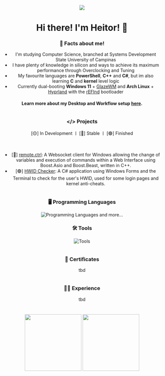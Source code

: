 ![](https://komarev.com/ghpvc/?username=heitorrosa&style=flat&color=grey)

# Hi there! I'm Heitor! 👋

### 🤔 Facts about me!

- I'm studying Computer Science, branched at Systems Development State University of Campinas
- I have plenty of knowledge in silicon and ways to achieve its maximum performance through Overclocking and Tuning
- My favourite languages are **PowerShell**, **C++** and **C#**, but im also learning **C** and **kernel** level logic
- Currently dual-booting **Windows 11** + [GlazeWM](https://github.com/glzr-io/glazewm) and **Arch Linux** + [Hyprland](https://github.com/hyprwm) with the [rEFInd](https://github.com/2KAbhishek/refind2k) bootloader

#### Learn more about my Desktop and Workflow setup [here](https://github.com/heitorrosa/.files).

#

### </> Projects
[🟡] In Development 〡 [🔵] Stable 〡 [🟢] Finished

<br>

- [🔵] [remote.ctrl](https://github.com/heitorrosa/remote.ctrl): A Websocket client for Windows allowing the change of variables and execution of commands within a Web Interface using Boost.Asio and Boost.Beast, written in C++.
- [🟢] [HWID Checker](https://github.com/heitorrosa/hwid-checker): A C# application using Windows Forms and the Terminal to check for the user's HWID, used for some login pages and kernel anti-cheats.

#

### 🖥️ Programming Languages
![Programming Languages](https://go-skill-icons.vercel.app/api/icons?i=bash,powershell,cs,cpp,py,lua,nodejs,html,css,js,jquery,bootstrap,php&perline=13)
 and more...

### 🛠️ Tools
![Tools](https://go-skill-icons.vercel.app/api/icons?i=windows,linux,android,github,git,arduino,visualstudio,vscode,sublime,dotnet,virtualbox,blender,unity,godot,gamemakerstudio,robloxstudio,canva&perline=13)


#

### 📜 Certificates
tbd

#

### 👨‍💻 Experience
tbd

#

<html align="center">
  <div align="center">
  <img height=180px align="center" src="https://github-readme-stats.vercel.app/api?username=heitorrosa&show_icons=true&theme=dark#gh-dark-mode-only">
      <img height=180px align="center" src="https://github-readme-stats.vercel.app/api/top-langs/?username=heitorrosa&layout=compact&theme=dark#gh-dark-mode-only">
  </div>
</html>

<br>
